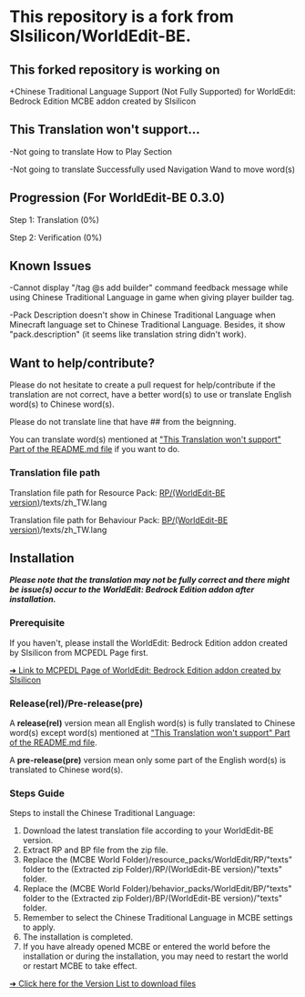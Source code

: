 # This repository is a fork from SIsilicon/WorldEdit-BE.
## This forked repository is working on
+Chinese Traditional Language Support (Not Fully Supported) for WorldEdit: Bedrock Edition MCBE addon created by SIsilicon

## This Translation won't support...
-Not going to translate How to Play Section

-Not going to translate Successfully used Navigation Wand to move word(s)

## Progression (For WorldEdit-BE 0.3.0)
Step 1: Translation (0%)

Step 2: Verification (0%)

## Known Issues
-Cannot display "/tag @s add builder" command feedback message while using Chinese Traditional Language in game when giving player builder tag.

-Pack Description doesn't show in Chinese Traditional Language when Minecraft language set to Chinese Traditional Language. Besides, it show "pack.description" (it seems like translation string didn't work).

## Want to help/contribute?
Please do not hesitate to create a pull request for help/contribute if the translation are not correct, have a better word(s) to use or translate English word(s) to Chinese word(s).

Please do not translate line that have ## from the beignning.

You can translate word(s) mentioned at <a href="https://github.com/XuPaperCup/WorldEdit-BE#this-translation-wont-support">"This Translation won't support" Part of the README.md file</a> if you want to do.
### Translation file path
Translation file path for Resource Pack: <a href="https://github.com/XuPaperCup/WorldEdit-BE/tree/master/RP">RP/(WorldEdit-BE version)</a>/texts/zh_TW.lang

Translation file path for Behaviour Pack: <a href="https://github.com/XuPaperCup/WorldEdit-BE/tree/master/BP">BP/(WorldEdit-BE version)</a>/texts/zh_TW.lang

## Installation
<b>*Please note that the translation may not be fully correct and there might be issue(s) occur to the WorldEdit: Bedrock Edition addon after installation.*</b>

### Prerequisite
If you haven't, please install the WorldEdit: Bedrock Edition addon created by SIsilicon from MCPEDL Page first.

<a href="https://mcpedl.com/worldedit-be-addon/">➜ Link to MCPEDL Page of WorldEdit: Bedrock Edition addon created by SIsilicon</a>
### Release(rel)/Pre-release(pre)
A <b>release(rel)</b> version mean all English word(s) is fully translated to Chinese word(s) except word(s) mentioned at <a href="https://github.com/XuPaperCup/WorldEdit-BE#this-translation-wont-support">"This Translation won't support" Part of the README.md file</a>.

A <b>pre-release(pre)</b> version mean only some part of the English word(s) is translated to Chinese word(s).
### Steps Guide
Steps to install the Chinese Traditional Language:
1. Download the latest translation file according to your WorldEdit-BE version.
2. Extract RP and BP file from the zip file.
3. Replace the (MCBE World Folder)/resource_packs/WorldEdit/RP/"texts" folder to the (Extracted zip Folder)/RP/(WorldEdit-BE version)/"texts" folder.
4. Replace the (MCBE World Folder)/behavior_packs/WorldEdit/BP/"texts" folder to the (Extracted zip Folder)/BP/(WorldEdit-BE version)/"texts" folder.
5. Remember to select the Chinese Traditional Language in MCBE settings to apply.
6. The installation is completed.
7. If you have already opened MCBE or entered the world before the installation or during the installation, you may need to restart the world or restart MCBE to take effect.

<a href="https://github.com/XuPaperCup/WorldEdit-BE/blob/master/Verson_List.md">➜ Click here for the Version List to download files</a>

